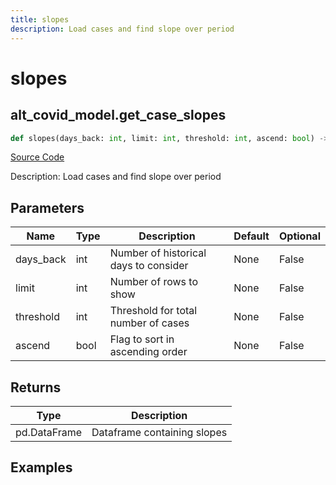 ```yaml
---
title: slopes
description: Load cases and find slope over period
---
```

# slopes

## alt_covid_model.get_case_slopes

```python
def slopes(days_back: int, limit: int, threshold: int, ascend: bool) -> DataFrame:
```
[Source Code](https://github.com/OpenBB-finance/OpenBBTerminal/tree/main/openbb_terminal/alternative/covid/covid_model.py#L152)

Description: Load cases and find slope over period

## Parameters

| Name | Type | Description | Default | Optional |
| ---- | ---- | ----------- | ------- | -------- |
| days_back | int | Number of historical days to consider | None | False |
| limit | int | Number of rows to show | None | False |
| threshold | int | Threshold for total number of cases | None | False |
| ascend | bool | Flag to sort in ascending order | None | False |

## Returns

| Type | Description |
| ---- | ----------- |
| pd.DataFrame | Dataframe containing slopes |

## Examples

